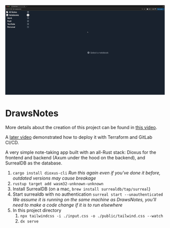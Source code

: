 <picture>
<img src="https://raw.githubusercontent.com/MoonKraken/DrawsNotes/main/demo.gif" />
</picture>

# DrawsNotes

More details about the creation of this project can be found in [this video](https://youtu.be/Pr6T0Phjvgc).

A [later video](https://youtu.be/zLTaN5fJUY8?si=VC4r-pVeFnuMIfnC) demonstrated how to deploy it with Terraform and GitLab CI/CD.

A very simple note-taking app built with an all-Rust stack: Dioxus for the frontend and backend (Axum under the hood on the backend), and SurrealDB as the database.

1. `cargo install dioxus-cli` *Run this again even if you've done it before, outdated versions may cause breakage*
1. `rustup target add wasm32-unknown-unknown`
1. Install SurrealDB (on a mac, `brew install surrealdb/tap/surreal`)
1. Start surrealdb with no authentication `surreal start --unauthenticated` *We assume it is running on the same machine as DrawsNotes, you'll need to make a code change if it is to run elsewhere*
1. In this project directory
    1. `npx tailwindcss -i ./input.css -o ./public/tailwind.css --watch`
    1. `dx serve`